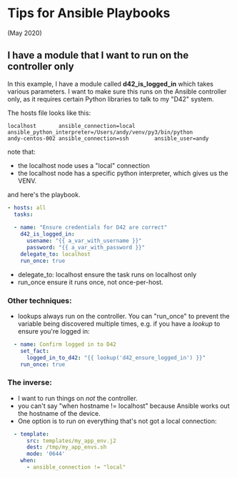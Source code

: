 # Tips for Ansible Playbooks

(May 2020)

## I have a module that I want to run on the controller only
In this example, I have a module called **d42_is_logged_in**
which takes various parameters. I want to make sure this runs
on the Ansible controller only, as it requires certain Python
libraries to talk to my "D42" system.

The hosts file looks like this: 
```text
localhost       ansible_connection=local      ansible_python_interpreter=/Users/andy/venv/py3/bin/python
andy-centos-002 ansible_connection=ssh        ansible_user=andy
```
note that:
* the localhost node uses a "local" connection
* the localhost node has a specific python interpreter, which
  gives us the VENV.

and here's the playbook.

```yaml
- hosts: all
  tasks:
  
  - name: "Ensure credentials for D42 are correct"
    d42_is_logged_in:
      usename: "{{ a_var_with_username }}"
      password: "{{ a_var_with_password }}"
    delegate_to: localhost
    run_once: true
```
* delegate_to: localhost ensure the task runs on localhost only
* run_once ensure it runs once, not once-per-host.

### Other techniques:
* lookups always run on the controller. You can "run_once" to prevent the
  variable being discovered multiple times, e.g. if you have a *lookup* to
  ensure you're logged in:
  
```yaml
  - name: Confirm logged in to D42
    set_fact:
      logged_in_to_d42: "{{ lookup('d42_ensure_logged_in') }}"
    run_once: true
```

### The inverse:
* I want to run things on _not_ the controller.
* you can't say "when hostname != localhost" because Ansible works out the
  hostname of the device. 
* One option is to run on everything that's not got a local connection:
```yaml
  - template:
      src: templates/my_app_env.j2
      dest: /tmp/my_app_envs.sh 
      mode: '0644'
    when:
      - ansible_connection != "local"
```